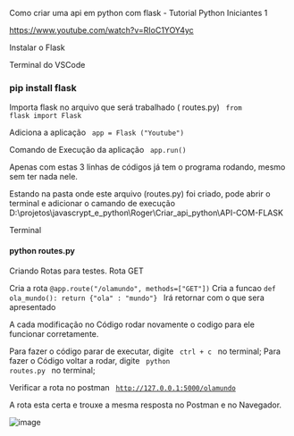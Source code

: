 Como criar uma api em python com flask - Tutorial Python Iniciantes 1

https://www.youtube.com/watch?v=RIoC1YOY4yc

Instalar o Flask

Terminal do VSCode

### pip install flask

Importa flask no arquivo que será trabalhado ( routes.py)
<code> from flask import Flask </code>

Adiciona a aplicação
<code> app = Flask ("Youtube") </code>

Comando de Execução da aplicação
<code> app.run() </code>

Apenas com estas 3 linhas de códigos já tem o programa rodando, mesmo sem ter nada nele.

Estando na pasta onde este arquivo (routes.py) foi criado, pode abrir o terminal e adicionar o camando de execução
D:\projetos\javascrypt_e_python\Roger\Criar_api_python\API-COM-FLASK

Terminal
#### python routes.py


Criando Rotas para testes.
Rota GET 

Cria a rota
<code>@app.route("/olamundo", methods=["GET"])</code>
Cria a funcao
<code>def ola_mundo():
    return {"ola" : "mundo"}
</code>
Irá retornar com o que sera apresentado 

A cada modificação no Código rodar novamente o codigo para ele funcionar corretamente.

Para fazer o código parar de executar, digite <code> ctrl + c </code> no terminal;
Para fazer o Código voltar a rodar, digite <code> python routes.py </code> no terminal;

Verificar a rota no postman
<code>  http://127.0.0.1:5000/olamundo </code>

A rota esta certa e trouxe a mesma resposta no Postman e no Navegador. 

![image](https://user-images.githubusercontent.com/1613816/132787147-1c88e6e3-099e-4fd4-8a44-19c671bea594.png)


